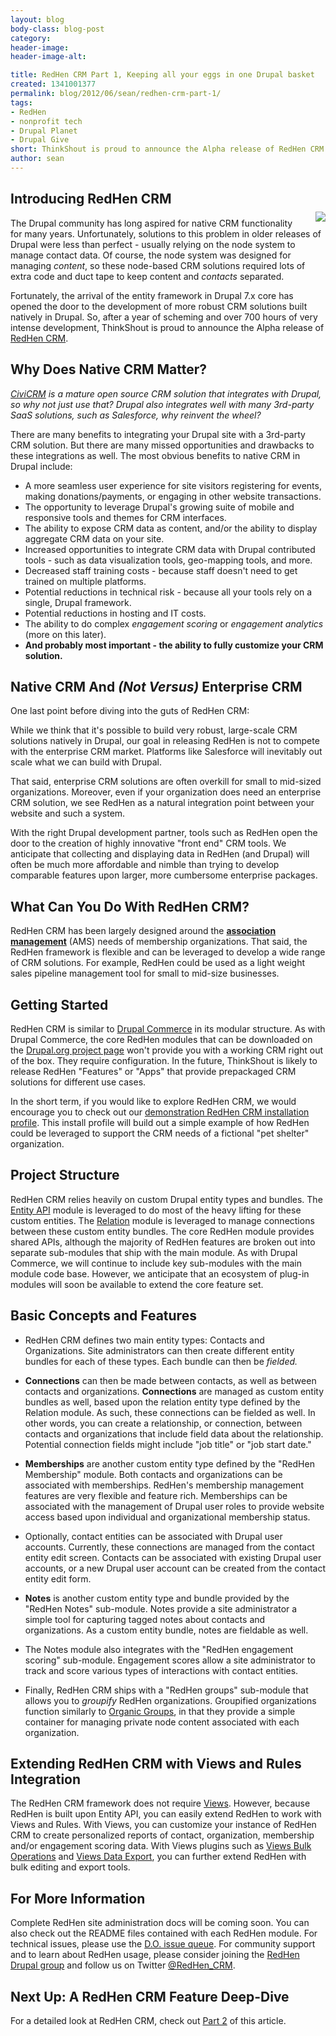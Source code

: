 ```yaml
---
layout: blog
body-class: blog-post
category:
header-image:
header-image-alt:

title: RedHen CRM Part 1, Keeping all your eggs in one Drupal basket
created: 1341001377
permalink: blog/2012/06/sean/redhen-crm-part-1/
tags:
- RedHen
- nonprofit tech
- Drupal Planet
- Drupal Give
short: ThinkShout is proud to announce the Alpha release of RedHen CRM.
author: sean
---
```

## Introducing RedHen CRM
<img src="https://dl.dropbox.com/s/3vsjjgva9gimabh/redhen_logo.png" style="float: right; margin: -10px 0px 10px 15px" />

The Drupal community has long aspired for native CRM functionality for many years. Unfortunately, solutions to this problem in older releases of Drupal were less than perfect - usually relying on the node system to manage contact data. Of course, the node system was designed for managing *content*, so these node-based CRM solutions required lots of extra code and duct tape to keep content and *contacts* separated.

Fortunately, the arrival of the entity framework in Drupal 7.x core has opened the door to the development of more robust CRM solutions built natively in Drupal. So, after a year of scheming and over 700 hours of very intense development, ThinkShout is proud to announce the Alpha release of [RedHen CRM](http://drupal.org/project/redhen).


## Why Does Native CRM Matter?

*[CiviCRM](http://civicrm.org) is a mature open source CRM solution that integrates with Drupal, so why not just use that? Drupal also integrates well with many 3rd-party SaaS solutions, such as Salesforce, why reinvent the wheel?*

There are many benefits to integrating your Drupal site with a 3rd-party CRM solution. But there are many missed opportunities and drawbacks to these integrations as well. The most obvious benefits to native CRM in Drupal include:

* A more seamless user experience for site visitors registering for events, making donations/payments, or engaging in other website transactions.
* The opportunity to leverage Drupal's growing suite of mobile and responsive tools and themes for CRM interfaces.
* The ability to expose CRM data as content, and/or the ability to display aggregate CRM data on your site.
* Increased opportunities to integrate CRM data with Drupal contributed tools - such as data visualization tools, geo-mapping tools, and more.
* Decreased staff training costs - because staff doesn't need to get trained on multiple platforms.
* Potential reductions in technical risk - because all your tools rely on a single, Drupal framework.
* Potential reductions in hosting and IT costs.
* The ability to do complex *engagement scoring* or *engagement analytics* (more on this later).
* **And probably most important - the ability to fully customize your CRM solution.**

## Native CRM And *(Not Versus)* Enterprise CRM

One last point before diving into the guts of RedHen CRM:

While we think that it's possible to build very robust, large-scale CRM solutions natively in Drupal, our goal in releasing RedHen is not to compete with the enterprise CRM market. Platforms like Salesforce will inevitably out scale what we can build with Drupal.

That said, enterprise CRM solutions are often overkill for small to mid-sized organizations. Moreover, even if your organization does need an enterprise CRM solution, we see RedHen as a natural integration point between your website and such a system.

With the right Drupal development partner, tools such as RedHen open the door to the creation of highly innovative "front end" CRM tools. We anticipate that collecting and displaying data in RedHen (and Drupal) will often be much more affordable and nimble than trying to develop comparable features upon larger, more cumbersome enterprise packages.

## What Can You Do With RedHen CRM?

RedHen CRM has been largely designed around the **[association management](http://en.wikipedia.org/wiki/Association_management_system)** (AMS) needs of membership organizations. That said, the RedHen framework is flexible and can be leveraged to develop a wide range of CRM solutions. For example, RedHen could be used as a light weight sales pipeline management tool for small to mid-size businesses.

## Getting Started

RedHen CRM is similar to [Drupal Commerce](http://drupal.org/project/commerce) in its modular structure. As with Drupal Commerce, the core RedHen modules that can be downloaded on the [Drupal.org project page](http://drupal.org/project/redhen) won't provide you with a working CRM right out of the box. They require configuration. In the future, ThinkShout is likely to release RedHen "Features" or "Apps" that provide prepackaged CRM solutions for different use cases.

In the short term, if you would like to explore RedHen CRM, we would encourage you to check out our [demonstration RedHen CRM installation profile](http://drupal.org/project/redhen_demo). This install profile will build out a simple example of how RedHen could be leveraged to support the CRM needs of a fictional "pet shelter" organization.

## Project Structure

RedHen CRM relies heavily on custom Drupal entity types and bundles. The [Entity API](http://drupal.org/project/entity) module is leveraged to do most of the heavy lifting for these custom entities. The [Relation](http://drupal.org/project/relation) module is leveraged to manage connections between these custom entity bundles. The core RedHen module provides shared APIs, although the majority of RedHen features are broken out into separate sub-modules that ship with the main module. As with Drupal Commerce, we will continue to include key sub-modules with the main module code base. However, we anticipate that an ecosystem of plug-in modules will soon be available to extend the core feature set.

## Basic Concepts and Features

* RedHen CRM defines two main entity types: Contacts and Organizations. Site administrators can then create different entity bundles for each of these types. Each bundle can then be *fielded.*

* **Connections** can then be made between contacts, as well as between contacts and organizations. **Connections** are managed as custom entity bundles as well, based upon the relation entity type defined by the Relation module. As such, these connections can be fielded as well. In other words, you can create a relationship, or connection, between contacts and organizations that include field data about the relationship. Potential connection fields might include "job title" or "job start date."

* **Memberships** are another custom entity type defined by the "RedHen Membership" module. Both contacts and organizations can be associated with memberships. RedHen's membership management features are very flexible and feature rich. Memberships can be associated with the management of Drupal user roles to provide website access based upon individual and organizational membership status.

* Optionally, contact entities can be associated with Drupal user accounts. Currently, these connections are managed from the contact entity edit screen. Contacts can be associated with existing Drupal user accounts, or a new Drupal user account can be created from the contact entity edit form.

* **Notes** is another custom entity type and bundle provided by the "RedHen Notes" sub-module. Notes provide a site administrator a simple tool for capturing tagged notes about contacts and organizations. As a custom entity bundle, notes are fieldable as well.

* The Notes module also integrates with the "RedHen engagement scoring" sub-module. Engagement scores allow a site administrator to track and score various types of interactions with contact entities.

* Finally, RedHen CRM ships with a "RedHen groups" sub-module that allows you to *groupify* RedHen organizations. Groupified organizations function similarly to [Organic Groups](http://drupal.org/project/og), in that they provide a simple container for managing private node content associated with each organization.

## Extending RedHen CRM with Views and Rules Integration

The RedHen CRM framework does not require [Views](http://drupal.org/project/views). However, because RedHen is built upon Entity API, you can easily extend RedHen to work with Views and Rules. With Views, you can customize your instance of RedHen CRM to create personalized reports of contact, organization, membership and/or engagement scoring data. With Views plugins such as [Views Bulk Operations](http://drupal.org/project/views_bulk_operations) and [Views Data Export](http://drupal.org/project/views_data_export), you can further extend RedHen with bulk editing and export tools.

## For More Information

Complete RedHen site administration docs will be coming soon. You can also check out the README files contained with each RedHen module. For technical issues, please use the [D.O. issue queue](http://drupal.org/project/issues/redhen). For community support and to learn about RedHen usage, please consider joining the [RedHen Drupal group](http://groups.drupal.org/redhen-crm) and follow us on Twitter [@RedHen_CRM](http://twitter.com/redhen_crm).

## Next Up: A RedHen CRM Feature Deep-Dive

For a detailed look at RedHen CRM, check out [Part 2](/blog/2012/06/sean/redhen-crm-part-2) of this article.
